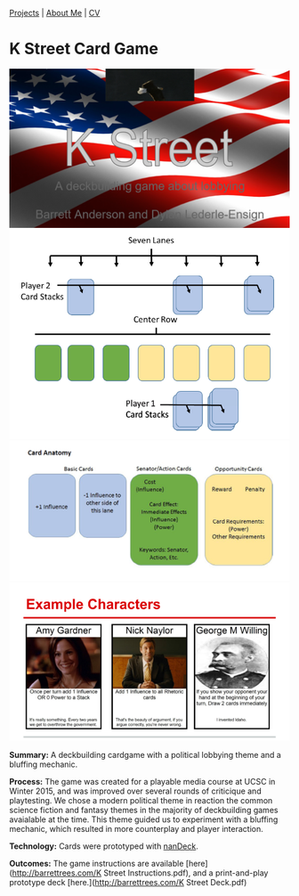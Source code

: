 [Projects](index.html) | [About Me](bio.html) | [CV](CV.html) 

# K Street Card Game

  <div class="project-slideshow">
  
  <div>
  
   <img src="kstreet4.png" alt="K Street">
  
  </div>
  
   <div>
  
   <img src="kstreet2.png" alt="K Street">
  
  </div>
    
   <div>
  
   <img src="kstreet3.png" alt="K Street">
  
  </div>
    
   <div>
  
   <img src="kstreet.png" alt="K Street">
  
  </div>
  
  </div>
  

<div markdown="1" >

**Summary:** A deckbuilding cardgame with a political lobbying theme and a bluffing mechanic.

**Process:** The game was created for a playable media course at UCSC in Winter 2015, and was improved over several rounds of criticique and playtesting. We chose a modern political theme in reaction the common science fiction and fantasy themes in the majority of deckbuilding games avaialable at the time. This theme guided us to experiment with a bluffing mechanic, which resulted in more counterplay and player interaction.

**Technology:** Cards were prototyped with [nanDeck](http://www.nand.it/nandeck/).

**Outcomes:** The game instructions are available [here](http://barrettrees.com/K Street Instructions.pdf), and a 
print-and-play prototype deck [here.](http://barrettrees.com/K Street Deck.pdf)

</div>

